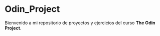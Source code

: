 # Odin_Project
Bienvenido a mi repositorio de proyectos y ejercicios del curso **The Odin Project**.
